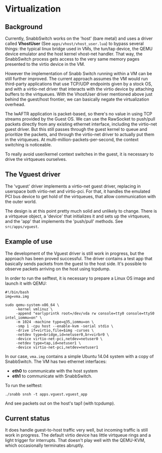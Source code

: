 # Virtualization

## Background

Currently, SnabbSwitch works on the 'host' (bare metal) and uses a driver called
**VhostUser** (See `apps/vhost/vhost_user.lua`) to bypass several things: the
typical linux bridge used in VMs, the tun/tap device, the QEMU device emulator
and the host kernel vhost-net handler. That way, the SnabbSwitch process gets
access to the very same memory pages presented to the virtio device in the VM.

However the implementation of Snabb Switch running within a VM can be still
further improved. The current approach assumes the VM would run third-party
applications that use TCP/UDP endpoints given by a stock OS, and with a
virtio-net driver that interacts with the virtio device by attaching buffers to
the virtqueues. With the VhostUser driver mentioned above just behind the
guest/host frontier, we can basically negate the virtualization overhead.

The lwAFTR application is packet-based, so there's no value in using TCP
streams provided by the Guest OS.  We can use the RawSocket to push/pull
packets directly from any existing ethernet interface, including the virtio-net
 guest driver. But this still passes through the guest kernel to queue and
prioritize the packets, and through the virtio-net driver to actually put them
in the virtqueues. At multi-million-packets-per-second, the context switching
is noticeable.

To really avoid user/kernel context switches in the guest, it is necessary to
drive the virtqueues ourselves.

## The Vguest driver

The 'vguest' driver implements a virtio-net guest driver, replacing in
userspace both virtio-net and virtio-pci. For that, it handles the emulated
PCI bus device to get hold of the virtqueues, that allow communication with
the outer world.

The design is at this point pretty much solid and unlikely to change. There is
a virtqueue object, a 'device' that initializes it and sets up the virtqueues,
and the 'app' that implements the 'push/pull' methods. See `src/apps/vguest`.

## Example of use

The development of the Vguest driver is still work in progress, but the approach
has been proved successful. The driver contains a test app that basically sends
packets from the guest to the host side. It's possible to observe packets arriving
on the host using tcpdump.

In order to run the selftest, it is necessary to prepare a Linux OS image and launch
it with QEMU:

```
#!/bin/bash
img=vma.img

sudo qemu-system-x86_64 \
     -kernel vmlinuz \
     -append "earlyprintk root=/dev/vda rw console=tty0 console=ttyS0
intel_iommu=on" \
     -m 1024 -machine type=q35,iommu=on \
     -smp 1 -cpu host --enable-kvm -serial stdio \
     -drive if=virtio,file=$img -curses \
     -netdev type=bridge,id=netuser0,br=virbr0 \
     -device virtio-net-pci,netdev=netuser0 \
     -netdev type=tap,id=netuser1 \
     -device virtio-net-pci,netdev=netuser1
```

In our case, `vma.img` contains a simple Ubuntu 14.04 system with a copy of
SnabbSwitch. The VM has two ethernet interfaces:

- **eth0** to communicate with the host system
- **eth1** to communicate with SnabbSwitch.


To run the selftest:

```
./snabb snsh -t apps.vguest.vguest_app
```

And see packets out on the host's tap1 (with tcpdump).

## Current status

It does handle guest-to-host traffic very well, but incoming traffic is still
work in progress. The default virtio device has little virtqueue rings and
a light trigger for interrupts. That doesn't play well with the QEMU-KVM, which
occasionally terminates abruptly.

